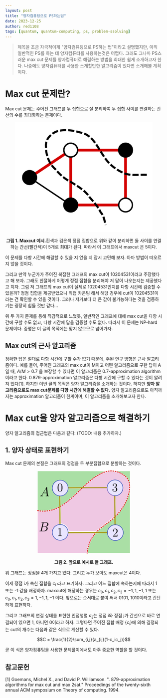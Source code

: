 ```yaml
---
layout: post
title: "양자컴퓨팅으로 PS하는법"
date: 2023-12-25
author: red1108
tags: [quantum, quantum-computing, ps, problem-ssolving]
---
```


> 제목을 조금 자극적이게 "양자컴퓨팅으로 PS하는 법"이라고 설명했지만, 아직 일반적인 PS를 하는 데 양자컴퓨터를 사용하는것은 어렵다. 그래도 그나마 PS스러운 max cut 문제를 양자컴퓨터로 해결하는 방법을 최대한 쉽게 소개하고자 한다. 나중에도 양자컴퓨터를 사용한 소개할만한 알고리즘이 있다면 소개해볼 계획이다.

# Max cut 문제란?

Max cut 문제는 주어진 그래프를 두 집합으로 잘 분리하여 두 집합 사이를 연결하는 간선의 수를 최대화하는 문제이다.

<p align="center"><img src="/assets/images/red1108/maxcut-introduce.png"></p>
<center><b>그림 1. Maxcut 예시.</b>흰색과 검은색 정점 집합으로 위와 같이 분리하면 둘 사이를 연결하는 간선(빨간색)이 5개로 최대가 된다. 따라서 이 그래프에서 maxcut 은 5이다.</center>

이 문제를 다항 시간에 해결할 수 있을 지 없을 지 잠시 고민해 보자. 아마 방법이 떠오르지 않을 것이다.

그리고 만약 누군가가 주어진 복잡한 그래프의 max cut이 10204531이라고 주장했다고 해 보자. 그래도 친절하게 어떻게 정점 집합을 분리해야 저 답이 나오는지는 제공했다고 치자. 그럼 저 그래프의 max cut이 실제로 10204531인지를 다항 시간에 검증할 수 있을까? 정점 집합을 제공받았으니 직접 카운팅 해서 해당 경우에 cut이 10204531이라는 건 확인할 수 있을 것이다. 그러나 저거보다 더 큰 값이 불가능하다는 것을 검증하기는 굉장히 힘들 것만 같다...

위 두 가지 문제를 통해 직감적으로 느꼈듯, 일반적인 그래프에 대해 max cut을 다항 시간에 구할 수도 없고, 다항 시간에 답을 검증할 수도 없다. 따라서 이 문제는 NP-hard 문제이다. 증명은 이 글의 목적에는 맞지 않으므로 넘어가자.

## Max cut의 근사 알고리즘

정확한 답은 절대로 다항 시간에 구할 수가 없기 때문에, 주된 연구 방향은 근사 알고리즘이다. 예를 들어, 주어진 그래프의 max cut이 M이고 어떤 알고리즘으로 구한 답이 A일 때, $A/M > 0.7$ 을 보장할 수 있다면 이 알고리즘은 0.7-approximation algorithm이라고 한다. 0.879-approximation 알고리즘은 다항 시간에 구할 수 있다는 것이 알려져 있다[1]. 하지만 이번 글의 목적은 양자 알고리즘을 소개하는 것이다. 하지만 **양자 알고리즘으로도 max cut문제를 다항 시간에 해결할 수 없다.** 양자 알고리즘으로도 아직까지는 approximation 알고리즘이 한계이며, 이 알고리즘을 소개해보고자 한다.

# Max cut을 양자 알고리즘으로 해결하기

양자 알고리즘의 접근법은 다음과 같다: (TODO: 내용 추가하자.)

## 1. 양자 상태로 표현하기

Max cut 문제의 본질은 그래프의 정점을 두 부분집합으로 분할하는 것이다. 

<p align="center"><img src="/assets/images/red1108/maxcut_graph.png" width="300px"></p>
<center><b>그림 2. 앞으로 예시로 들 그래프.</b></center>

위 그래프는 정점을 4개 가지고 있다. 그리고 누가 보아도 maxcut은 4이다.

이제 정점 i가 속한 집합을 $c_i$ 라고 표기하자. 그리고 어느 집합에 속하는지에 따라서 1 또는 -1 값을 배정하자. maxcut에 해당하는 경우는 $c_0, c_1, c_2, c_3 = -1, 1, -1, 1$ 또는 $c_0, c_1, c_2, c_3 = 1, -1, 1, -1$ 이다. 앞으로는 순서대로 붙여 써서 0101, 1010이라고 간단하게 표현하자.

그리고 그래프의 연결 상태를 표현한 인접행렬 $a_{ij}$는 정점 i와 정점 j가 간선으로 바로 연결되어 있으면 1, 아니면 0이라고 하자. 그렇다면 주어진 집합 배정 $\{c_i\}$에 의해 결정되는 cut의 개수는 다음과 같은 식으로 계산할 수 있다.

$$C = \frac{1}{2}\sum_{i,j}{a_{ij}(1-c_ic_j)}$$

곧 이 식은 양자컴퓨팅을 사용한 문제풀이에서도 아주 중요한 역할을 할 것이다.

## 참고문헌

[1] Goemans, Michel X., and David P. Williamson. ". 879-approximation algorithms for max cut and max 2sat." Proceedings of the twenty-sixth annual ACM symposium on Theory of computing. 1994.